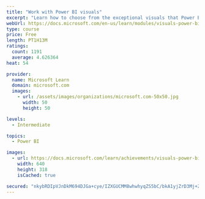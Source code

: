 ```yaml
---
title: "Work with Power BI visuals"
excerpt: "Learn how to choose from the exceptional visuals that Power BI makes available to you. Formatting visuals will direct the user’s attention to exactly where you want it, while helping to make the visual easier to read and interpret. You will also learn about how to use key performance indicators (KPIs)."
webUrl: https://docs.microsoft.com/en-us/learn/modules/visuals-power-bi/
type: course
price: Free
length: PT1H13M
ratings:
  count: 1191
  average: 4.626364
heat: 54

provider:
  name: Microsoft Learn
  domain: microsoft.com
  images:
    - url: /assets/images/organizations/microsoft.com-50x50.jpg
      width: 50
      height: 50

levels:
  - Intermediate

topics:
  - Power BI

images:
  - url: https://docs.microsoft.com/learn/achievements/visuals-power-bi-social.png
    width: 640
    height: 318
    isCached: true

secured: "nkybRDIpVJnDkM694DJGa+cye/IZXGUCMM8whwhyqZS5bC/bkA1yjZrD3Mj+Zu/0vVYts3S+8ymrPdXPUEJe1B6/DPg9xedujDRNgyrDnOtSJxQvpMkHmauvnQlfs+8Izi/pzV0FNocO9YxYQYZ2bqju59qDVb/Zcq5FSPO8oFgCpWLpZwxXqS+SUUSBrhk9X4XWY724W87tmsx+mBF119GT4JlcOlUgYoi6ikFRz4GvR7d1iS4aUpml6rEK1Vv3xustKsKASH6IiJU9I+LhCMaDS8ZjAlYa9ijDmJbjQ2iFhiqnl5yzHUxjxwfJxHVD5BozMALpNNSx7pgo5S5irymhmEby7a76irQP2aDAf4zGgP6+pp+lO9z3RXMNm9NAiT8WeiT2GcBOso4Tf2Y52Ft2SMTvVtVEQUdIwb7i3b8=;tEXXjuyb3+XLPS8OP9DpwQ=="
---
```


